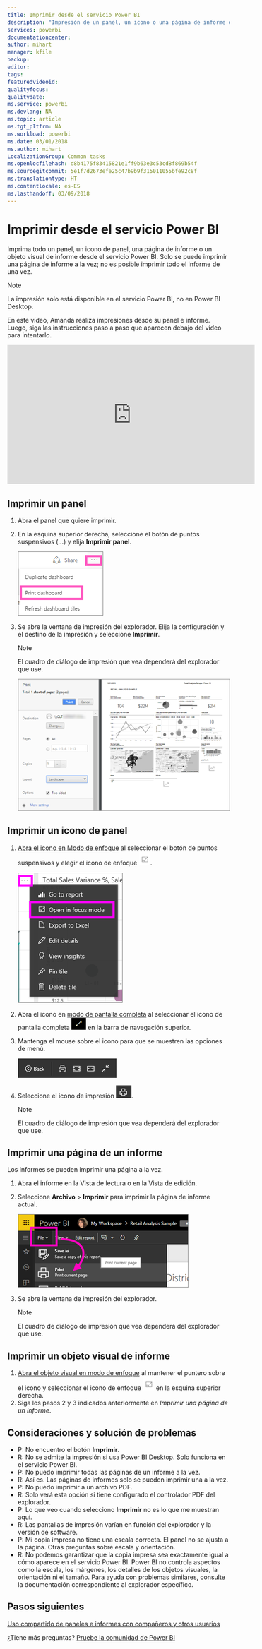 ```yaml
---
title: Imprimir desde el servicio Power BI
description: "Impresión de un panel, un icono o una página de informe desde Power BI."
services: powerbi
documentationcenter: 
author: mihart
manager: kfile
backup: 
editor: 
tags: 
featuredvideoid: 
qualityfocus: 
qualitydate: 
ms.service: powerbi
ms.devlang: NA
ms.topic: article
ms.tgt_pltfrm: NA
ms.workload: powerbi
ms.date: 03/01/2018
ms.author: mihart
LocalizationGroup: Common tasks
ms.openlocfilehash: d8b4175f83415821e1ff9b63e3c53cd8f869b54f
ms.sourcegitcommit: 5e1f7d2673efe25c47b9b9f315011055bfe92c8f
ms.translationtype: HT
ms.contentlocale: es-ES
ms.lasthandoff: 03/09/2018
---
```

# <a name="printing-from-power-bi-service"></a>Imprimir desde el servicio Power BI
Imprima todo un panel, un icono de panel, una página de informe o un objeto visual de informe desde el servicio Power BI. Solo se puede imprimir una página de informe a la vez; no es posible imprimir todo el informe de una vez.

> [!NOTE]
> La impresión solo está disponible en el servicio Power BI, no en Power BI Desktop.
> 
> 

En este vídeo, Amanda realiza impresiones desde su panel e informe. Luego, siga las instrucciones paso a paso que aparecen debajo del vídeo para intentarlo.

<iframe width="560" height="315" src="https://www.youtube.com/embed/jtlLGRKBvXY" frameborder="0" allowfullscreen></iframe>

## <a name="print-a-dashboard"></a>Imprimir un panel
1. Abra el panel que quiere imprimir.
2. En la esquina superior derecha, seleccione el botón de puntos suspensivos (...) y elija **Imprimir panel**.
   
    ![Opción de impresión de panel](media/service-print/pbi_print_dash_ellipses.png)
3. Se abre la ventana de impresión del explorador. Elija la configuración y el destino de la impresión y seleccione **Imprimir**.
   
   > [!NOTE]
   > El cuadro de diálogo de impresión que vea dependerá del explorador que use.
   > 
   
    ![Cuadro de diálogo de impresión](media/service-print/pbi_print_dash_new2.png)

## <a name="print-a-dashboard-tile"></a>Imprimir un icono de panel
1. [Abra el icono en Modo de enfoque](service-focus-mode.md) al seleccionar el botón de puntos suspensivos y elegir el icono de enfoque ![icono de enfoque](media/service-print/power-bi-focus-icon.png).
   
    ![Menú del botón de puntos suspensivos](media/service-print/menu-options.png)
2. Abra el icono en [modo de pantalla completa](service-fullscreen-mode.md) al seleccionar el icono de pantalla completa ![icono de pantalla completa](media/service-print/power-bi-full-screen-icon.png) en la barra de navegación superior.
3. Mantenga el mouse sobre el icono para que se muestren las opciones de menú.
   
    ![Menú de opciones de pantalla completa](media/service-print/menu-options-new.png)
4. Seleccione el icono de impresión ![icono de impresión](media/service-print/print-icon.png).     
   
   > [!NOTE]
   > El cuadro de diálogo de impresión que vea dependerá del explorador que use.
   > 
   > 

## <a name="print-a-report-page"></a>Imprimir una página de un informe
Los informes se pueden imprimir una página a la vez.

1. Abra el informe en la Vista de lectura o en la Vista de edición.
2. Seleccione **Archivo** > **Imprimir** para imprimir la página de informe actual.
   
    ![Menú Archivo de Power BI](media/service-print/power-bi-print.png)
3. Se abre la ventana de impresión del explorador.
   
   > [!NOTE]
   > El cuadro de diálogo de impresión que vea dependerá del explorador que use.
   > 
   > 

## <a name="print-a-report-visual"></a>Imprimir un objeto visual de informe
1. [Abra el objeto visual en modo de enfoque](service-focus-mode.md) al mantener el puntero sobre el icono y seleccionar el icono de enfoque ![icono de enfoque](media/service-print/power-bi-focus-icon.png) en la esquina superior derecha.
2. Siga los pasos 2 y 3 indicados anteriormente en *Imprimir una página de un informe*.

## <a name="considerations-and-troubleshooting"></a>Consideraciones y solución de problemas
* P: No encuentro el botón **Imprimir**.    
* R: No se admite la impresión si usa Power BI Desktop.  Solo funciona en el servicio Power BI.
* P: No puedo imprimir todas las páginas de un informe a la vez.    
* R: Así es. Las páginas de informes solo se pueden imprimir una a la vez.
* P: No puedo imprimir a un archivo PDF.    
* R: Solo verá esta opción si tiene configurado el controlador PDF del explorador.    
* P: Lo que veo cuando selecciono **Imprimir** no es lo que me muestran aquí.    
* R: Las pantallas de impresión varían en función del explorador y la versión de software.
* P: Mi copia impresa no tiene una escala correcta.  El panel no se ajusta a la página. Otras preguntas sobre escala y orientación.    
* R: No podemos garantizar que la copia impresa sea exactamente igual a cómo aparece en el servicio Power BI. Power BI no controla aspectos como la escala, los márgenes, los detalles de los objetos visuales, la orientación ni el tamaño. Para ayuda con problemas similares, consulte la documentación correspondiente al explorador específico.      

## <a name="next-steps"></a>Pasos siguientes
[Uso compartido de paneles e informes con compañeros y otros usuarios](service-share-dashboards.md)

¿Tiene más preguntas? [Pruebe la comunidad de Power BI](http://community.powerbi.com/)

